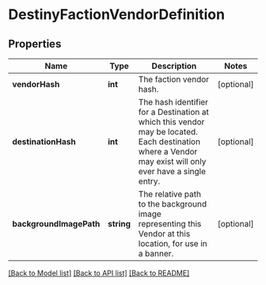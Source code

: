 # DestinyFactionVendorDefinition

## Properties
Name | Type | Description | Notes
------------ | ------------- | ------------- | -------------
**vendorHash** | **int** | The faction vendor hash. | [optional] 
**destinationHash** | **int** | The hash identifier for a Destination at which this vendor may be located. Each destination where a Vendor may exist will only ever have a single entry. | [optional] 
**backgroundImagePath** | **string** | The relative path to the background image representing this Vendor at this location, for use in a banner. | [optional] 

[[Back to Model list]](../README.md#documentation-for-models) [[Back to API list]](../README.md#documentation-for-api-endpoints) [[Back to README]](../README.md)


